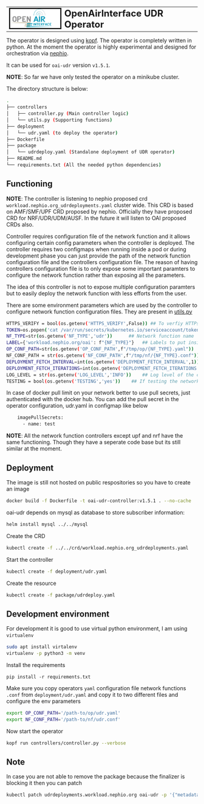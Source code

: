<table style="border-collapse: collapse; border: none;">
  <tr style="border-collapse: collapse; border: none;">
    <td style="border-collapse: collapse; border: none;">
      <a href="http://www.openairinterface.org/">
         <img src="../../docs/images/oai_final_logo.png" alt="" border=3 height=50 width=150>
         </img>
      </a>
    </td>
    <td style="border-collapse: collapse; border: none; vertical-align: center;">
      <b><font size = "5">OpenAirInterface UDR Operator</font></b>
    </td>
  </tr>
</table>

The operator is designed using [kopf](https://kopf.readthedocs.io/). The operator is completely written in python. At the moment the operator is highly experimental and designed for orchestration via [nephio](https://nephio.org/). 

It can be used for `oai-udr` version `v1.5.1`.

**NOTE**: So far we have only tested the operator on a minikube cluster. 

The directory structure is below:

```bash
.
├── controllers
│   ├── controller.py (Main controller logic)
│   └── utils.py (Supporting functions)
├── deployment
│   └── udr.yaml (to deploy the operator)
├── Dockerfile  
├── package
│   └── udrdeploy.yaml (Standalone deployment of UDR operator)
├── README.md
└── requirements.txt (All the needed python dependencies)
```

## Functioning

**NOTE**: The controller is listening to nephio proposed crd `workload.nephio.org_udrdeployments.yaml` cluster wide. This CRD is based on AMF/SMF/UPF CRD proposed by nephio. Officially they have proposed CRD for NRF/UDR/UDM/AUSF. In the future it will listen to OAI proposed CRDs also.

Controller requires configuration file of the network function and it allows configuring certain config parameters when the controller is deployed. The controller requires two configmaps when running inside a pod or during development phase you can just provide the path of the network function configuration file and the controllers configuration file. The reason of having controllers configuration file is to only expose some important paramters to configure the network function rather than exposing all the parameters. 

The idea of this controller is not to expose multiple configuration paramters but to easily deploy the network function with less efforts from the user. 

There are some environment parameters which are used by the controller to configure network function configuration files. They are present in [utils.py](controllers/utils.py)

```bash
HTTPS_VERIFY = bool(os.getenv('HTTPS_VERIFY',False)) ## To verfiy HTTPs certificates when communicating with cluster
TOKEN=os.popen('cat /var/run/secrets/kubernetes.io/serviceaccount/token').read() ## Token used to communicate with Kube cluster
NF_TYPE=str(os.getenv('NF_TYPE','udr'))      ## Network function name
LABEL={'workload.nephio.org/oai': f"{NF_TYPE}"}   ## Labels to put inside the owned resources
OP_CONF_PATH=str(os.getenv('OP_CONF_PATH',f"/tmp/op/{NF_TYPE}.yaml"))  ## Operators configuration file
NF_CONF_PATH = str(os.getenv('NF_CONF_PATH',f"/tmp/nf/{NF_TYPE}.conf"))  ## Network function configuration file
DEPLOYMENT_FETCH_INTERVAL=int(os.getenv('DEPLOYMENT_FETCH_INTERVAL',1)) # Fetch the status of deployment every x seconds
DEPLOYMENT_FETCH_ITERATIONS=int(os.getenv('DEPLOYMENT_FETCH_ITERATIONS',100))  # Number of times to fetch the deployment
LOG_LEVEL = str(os.getenv('LOG_LEVEL','INFO'))    ## Log level of the controller
TESTING = bool(os.getenv('TESTING','yes'))    ## If testing the network function, it will remove the init container which checks for NRFs availability
```

In case of docker pull limit on your network better to use pull secrets, just authenticated with the docker hub. You can add the pull secret in the operator configuration, udr.yaml in configmap like below

```bash
    imagePullSecrets:
      - name: test
```

**NOTE**: All the network function controllers except upf and nrf have the same functioning. Though they have a seperate code base but its still similar at the moment.

## Deployment

The image is still not hosted on public respositories so you have to create an image

```bash
docker build -f Dockerfile -t oai-udr-controller:v1.5.1 . --no-cache
```

oai-udr depends on mysql as database to store subscriber information:

```bash
helm install mysql ../../mysql
```

Create the CRD

```bash
kubectl create -f ../../crd/workload.nephio.org_udrdeployments.yaml
```

Start the controller 

```bash
kubectl create -f deployment/udr.yaml
```

Create the resource

```bash
kubectl create -f package/udrdeploy.yaml
```

## Development environment

For development it is good to use virtual python environment, I am using `virtualenv`

``` bash
sudo apt install virtalenv
virtualenv -p python3 -m venv
```

Install the requirements

```
pip install -r requirements.txt
```

Make sure you copy operators `yaml` configuration file network functions `.conf` from `deployment/udr.yaml` and copy it to two different files and configure the env parameters 

```bash
export OP_CONF_PATH='/path-to/op/udr.yaml'
export NF_CONF_PATH='/path-to/nf/udr.conf'
```
Now start the operator

```bash
kopf run controllers/controller.py --verbose
```

## Note

In case you are not able to remove the package because the finalizer is blocking it then you can patch

```bash
kubectl patch udrdeployments.workload.nephio.org oai-udr -p '{"metadata": {"finalizers": []}}' --type merge
```